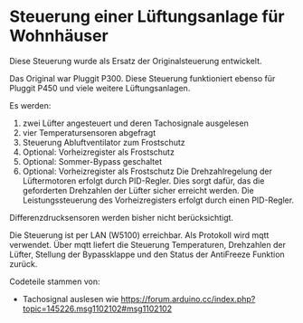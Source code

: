 # Steuerung einer Lüftungsanlage für Wohnhäuser

Diese Steuerung wurde als Ersatz der Originalsteuerung entwickelt.

Das Original war Pluggit P300. Diese Steuerung funktioniert ebenso für Pluggit P450 und viele weitere Lüftungsanlagen.

Es werden:
1. zwei Lüfter angesteuert und deren Tachosignale ausgelesen
2. vier Temperatursensoren abgefragt
3. Steuerung Abluftventilator zum Frostschutz
4. Optional: Vorheizregister als Frostschutz 
5. Optional: Sommer-Bypass geschaltet
6. Optional: Vorheizregister als Frostschutz
Die Drehzahlregelung der Lüftermotoren erfolgt durch PID-Regler. Dies sorgt dafür, das die geforderten Drehzahlen der Lüfter sicher erreicht werden. Die Leistungssteuerung des Vorheizregisters erfolgt durch einen PID-Regler.

Differenzdrucksensoren werden bisher nicht berücksichtigt.

Die Steuerung ist per LAN (W5100) erreichbar. Als Protokoll wird mqtt verwendet. Über mqtt liefert die Steuerung Temperaturen, Drehzahlen der Lüfter, Stellung der Bypassklappe und den Status der AntiFreeze Funktion zurück.

Codeteile stammen von:
- Tachosignal auslesen wie
  https://forum.arduino.cc/index.php?topic=145226.msg1102102#msg1102102
